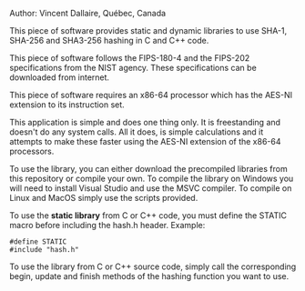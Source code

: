 Author: Vincent Dallaire, Québec, Canada

This piece of software provides static and dynamic libraries to use SHA-1, SHA-256 and SHA3-256 hashing in C and C++ code.

This piece of software follows the FIPS-180-4 and the FIPS-202 specifications from the NIST agency. These specifications can be downloaded from internet.

This piece of software requires an x86-64 processor which has the AES-NI extension to its instruction set.

This application is simple and does one thing only. It is freestanding and doesn't do any system calls. All it does, is simple calculations and it attempts to make these faster using the AES-NI extension of the x86-64 processors.

To use the library, you can either download the precompiled libraries from this repository or compile your own. To compile the library on Windows you will need to install Visual Studio and use the MSVC compiler. To compile on Linux and MacOS simply use the scripts provided.

To use the **static library** from C or C++ code, you must define the STATIC macro before including the hash.h header.
Example:
```
#define STATIC
#include "hash.h"
```

To use the library from C or C++ source code, simply call the corresponding begin, update and finish methods of the hashing function you want to use.